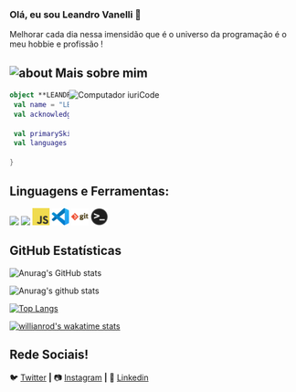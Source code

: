 ### Olá, eu sou Leandro Vanelli 👋

Melhorar cada dia nessa imensidão que é o universo da programação é o meu hobbie e profissão !

## <img width="45" alt="about" src="https://raw.github.com/elizarov/elizarov/master/about.png"> Mais sobre mim

<img src="https://raw.githubusercontent.com/MicaelliMedeiros/micaellimedeiros/master/image/computer-illustration.png" min-width="400px" max-width="400px" width="400px" align="right" alt="Computador iuriCode">

```kotlin
object **LEANDRO** {
 val name = "LEANDRO GONÇALVES VANELLI"
 val acknowledgements = "BACK-END"
 
 val primarySkillset = "SCRUM, SOLID E BOM EM FAZER CAFÉ"
 val languages = listOf("C#", "Python", "SQL", "NodeJS", "Angular") 

}
```

## **Linguagens e Ferramentas:**  

<code><img height="30" src="https://img2.gratispng.com/20180831/iua/kisspng-c-programming-language-logo-microsoft-visual-stud-atlas-portfolio-5b89919299aab1.1956912415357423546294.jpg"></code>
<code><img height="30" src ="https://img1.gratispng.com/20180325/aqq/kisspng-python-logo-programmer-fierce-python-cliparts-5ab7bde1738eb3.0871706315219911374733.jpg"></code>
<code><img height="30" src="https://raw.githubusercontent.com/github/explore/80688e429a7d4ef2fca1e82350fe8e3517d3494d/topics/javascript/javascript.png"></code>
<code><img height="30" src="https://raw.githubusercontent.com/github/explore/80688e429a7d4ef2fca1e82350fe8e3517d3494d/topics/visual-studio-code/visual-studio-code.png"></code>
<code><img height="30" src="https://raw.githubusercontent.com/github/explore/80688e429a7d4ef2fca1e82350fe8e3517d3494d/topics/git/git.png"></code>
<code><img height="30" src="https://raw.githubusercontent.com/github/explore/80688e429a7d4ef2fca1e82350fe8e3517d3494d/topics/terminal/terminal.png"></code>


## **GitHub Estatísticas**

![Anurag's GitHub stats](https://github-readme-stats.vercel.app/api?username=leovanelli&show_icons=true&theme=radical)

![Anurag's github stats](https://github-readme-stats.vercel.app/api?username=anuraghazra)

[![Top Langs](https://github-readme-stats.vercel.app/api/top-langs/?username=leovanelli&layout=compact)](https://github.com/anuraghazra/github-readme-stats)

[![willianrod's wakatime stats](https://github-readme-stats.vercel.app/api/wakatime?username=leovanelli)](https://github.com/anuraghazra/github-readme-stats)

## Rede Sociais!

🐦 [Twitter][twitter] **|** 
📷 [Instagram][instagram] **|** 
👔 [Linkedin][linkedin] 

[twitter]: https://twitter.com/leandrovanelli
[instagram]: https://www.instagram.com/paoemanteiga32/?hl=pt
[linkedin]: https://www.linkedin.com/in/leandro-vanelli/
